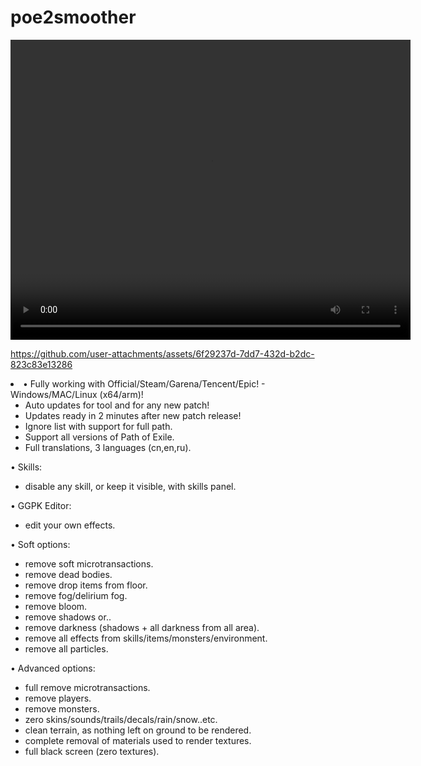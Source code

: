 # poe2smoother
<video width="640" height="480" controls>
  <source src="[video.mp4](https://github.com/user-attachments/assets/6f29237d-7dd7-432d-b2dc-823c83e13286)" type="video/mp4">
</video>


https://github.com/user-attachments/assets/6f29237d-7dd7-432d-b2dc-823c83e13286



<li>• Fully working with Official/Steam/Garena/Tencent/Epic! - Windows/MAC/Linux (x64/arm)!

- Auto updates for tool and for any new patch!
- Updates ready in 2 minutes after new patch release!
- Ignore list with support for full path.
- Support all versions of Path of Exile.
- Full translations, 3 languages (cn,en,ru).

• Skills:
- disable any skill, or keep it visible, with skills panel.

• GGPK Editor:
- edit your own effects.

• Soft options:
- remove soft microtransactions.
- remove dead bodies.
- remove drop items from floor.
- remove fog/delirium fog.
- remove bloom.
- remove shadows or..
- remove darkness (shadows + all darkness from all area).
- remove all effects from skills/items/monsters/environment.
- remove all particles.

• Advanced options:
- full remove microtransactions.
- remove players.
- remove monsters.
- zero skins/sounds/trails/decals/rain/snow..etc.
- clean terrain, as nothing left on ground to be rendered.
- complete removal of materials used to render textures.
- full black screen (zero textures).</li>
